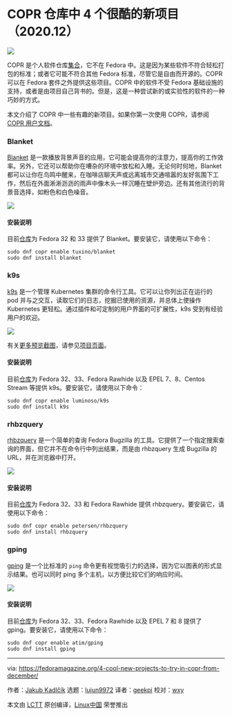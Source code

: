 [#]: collector: (lujun9972)
[#]: translator: (geekpi)
[#]: reviewer: (wxy)
[#]: publisher: ( )
[#]: url: ( )
[#]: subject: (4 cool new projects to try in COPR from December 2020)
[#]: via: (https://fedoramagazine.org/4-cool-new-projects-to-try-in-copr-from-december/)
[#]: author: (Jakub Kadlčík https://fedoramagazine.org/author/frostyx/)

COPR 仓库中 4 个很酷的新项目（2020.12）
======

![][1]

COPR 是个人软件仓库[集合][2]，它不在 Fedora 中。这是因为某些软件不符合轻松打包的标准；或者它可能不符合其他 Fedora 标准，尽管它是自由而开源的。COPR 可以在 Fedora 套件之外提供这些项目。COPR 中的软件不受 Fedora 基础设施的支持，或者是由项目自己背书的。但是，这是一种尝试新的或实验性的软件的一种巧妙的方式。

本文介绍了 COPR 中一些有趣的新项目。如果你第一次使用 COPR，请参阅 [COPR 用户文档][3]。

### Blanket

[Blanket][5] 是一款播放背景声音的应用，它可能会提高你的注意力，提高你的工作效率。另外，它还可以帮助你在嘈杂的环境中放松和入睡。无论何时何地，Blanket 都可以让你在鸟鸣中醒来，在咖啡店聊天声或远离城市交通喧嚣的友好氛围下工作，然后在外面淅淅沥沥的雨声中像木头一样沉睡在壁炉旁边。还有其他流行的背景音选择，如粉色和白色噪音。

![][6]

#### 安装说明

目前[仓库][8]为 Fedora 32 和 33 提供了 Blanket。要安装它，请使用以下命令：

```
sudo dnf copr enable tuxino/blanket
sudo dnf install blanket
```

### k9s

[k9s][10] 是一个管理 Kubernetes 集群的命令行工具。它可以让你列出正在运行的 pod 并与之交互，读取它们的日志，挖掘已使用的资源，并总体上使操作 Kubernetes 更轻松。通过插件和可定制的用户界面的可扩展性，k9s 受到有经验用户的欢迎。


![][11]

有关[更多预览截图][12]，请参见[项目页面][10]。

#### 安装说明

目前[仓库][14]为 Fedora 32、33、Fedora Rawhide 以及 EPEL 7、8、Centos Stream 等提供 k9s。要安装它，请使用以下命令：

```
sudo dnf copr enable luminoso/k9s
sudo dnf install k9s
```

### rhbzquery

[rhbzquery][16] 是一个简单的查询 Fedora Bugzilla 的工具。它提供了一个指定搜索查询的界面，但它并不在命令行中列出结果，而是由 rhbzquery 生成 Bugzilla 的 URL，并在浏览器中打开。

![][17]

#### 安装说明

目前[仓库][19]为 Fedora 32、33 和 Fedora Rawhide 提供 rhbzquery。要安装它，请使用以下命令：

```
sudo dnf copr enable petersen/rhbzquery
sudo dnf install rhbzquery
```

### gping

[gping][21] 是一个比标准的 `ping` 命令更有视觉吸引力的选择，因为它以图表的形式显示结果。也可以同时 ping 多个主机，以方便比较它们的响应时间。

![][22]

#### 安装说明

目前[仓库][24]为 Fedora 32、33、Fedora Rawhide 以及 EPEL 7 和 8 提供了 gping。要安装它，请使用以下命令：

```
sudo dnf copr enable atim/gping
sudo dnf install gping
```

--------------------------------------------------------------------------------

via: https://fedoramagazine.org/4-cool-new-projects-to-try-in-copr-from-december/

作者：[Jakub Kadlčík][a]
选题：[lujun9972][b]
译者：[geekpi](https://github.com/geekpi)
校对：[wxy](https://github.com/wxy)

本文由 [LCTT](https://github.com/LCTT/TranslateProject) 原创编译，[Linux中国](https://linux.cn/) 荣誉推出

[a]: https://fedoramagazine.org/author/frostyx/
[b]: https://github.com/lujun9972
[1]: https://fedoramagazine.org/wp-content/uploads/2017/08/4-copr-945x400.jpg
[2]: https://copr.fedorainfracloud.org/
[3]: https://docs.pagure.org/copr.copr/user_documentation.html
[4]: https://github.com/FrostyX/fedora-magazine/blob/main/2020-december.md#blanket
[5]: https://github.com/rafaelmardojai/blanket
[6]: https://github.com/FrostyX/fedora-magazine/raw/main/img/blanket.png
[7]: https://github.com/FrostyX/fedora-magazine/blob/main/2020-december.md#installation-instructions
[8]: https://copr.fedorainfracloud.org/coprs/tuxino/blanket/
[9]: https://github.com/FrostyX/fedora-magazine/blob/main/2020-december.md#k9s
[10]: https://k9scli.io/
[11]: https://github.com/FrostyX/fedora-magazine/raw/main/img/k9s.png
[12]: https://k9scli.io/#-previews
[13]: https://github.com/FrostyX/fedora-magazine/blob/main/2020-december.md#installation-instructions-1
[14]: https://copr.fedorainfracloud.org/coprs/luminoso/k9s/
[15]: https://github.com/FrostyX/fedora-magazine/blob/main/2020-december.md#rhbzquery
[16]: https://github.com/juhp/rhbzquery
[17]: https://github.com/FrostyX/fedora-magazine/raw/main/img/rhbzquery.png
[18]: https://github.com/FrostyX/fedora-magazine/blob/main/2020-december.md#installation-instructions-2
[19]: https://copr.fedorainfracloud.org/coprs/petersen/rhbzquery/
[20]: https://github.com/FrostyX/fedora-magazine/blob/main/2020-december.md#gping
[21]: https://github.com/orf/gping
[22]: https://github.com/FrostyX/fedora-magazine/raw/main/img/gping.png
[23]: https://github.com/FrostyX/fedora-magazine/blob/main/2020-december.md#installation-instructions-4
[24]: https://copr.fedorainfracloud.org/coprs/atim/gping
